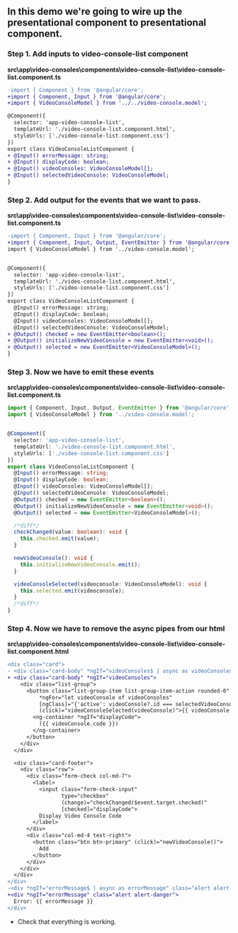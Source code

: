 ## In this demo we're going to wire up the presentational component to presentational component.

### Step 1. Add inputs to video-console-list component

__src\app\video-consoles\components\video-console-list\video-console-list.component.ts__

```diff video-console-list.component.ts
-import { Component } from '@angular/core';
+import { Component, Input } from '@angular/core';
+import { VideoConsoleModel } from '../../video-console.model';

@Component({
  selector: 'app-video-console-list',
  templateUrl: './video-console-list.component.html',
  styleUrls: ['./video-console-list.component.css']
})
export class VideoConsoleListComponent {
+ @Input() errorMessage: string;
+ @Input() displayCode: boolean;
+ @Input() videoConsoles: VideoConsoleModel[];
+ @Input() selectedVideoConsole: VideoConsoleModel;
}

```
### Step 2. Add output for the events that we want to pass.

__src\app\video-consoles\components\video-console-list\video-console-list.component.ts__

```diff video-console-list.componnet.ts
-import { Component, Input } from '@angular/core';
+import { Component, Input, Output, EventEmitter } from '@angular/core';
import { VideoConsoleModel } from '../video-console.model';


@Component({
  selector: 'app-video-console-list',
  templateUrl: './video-console-list.component.html',
  styleUrls: ['./video-console-list.component.css']
})
export class VideoConsoleListComponent {
  @Input() errorMessage: string;
  @Input() displayCode: boolean;
  @Input() videoConsoles: VideoConsoleModel[];
  @Input() selectedVideoConsole: VideoConsoleModel;
+ @Output() checked = new EventEmitter<boolean>();
+ @Output() initializeNewVideoConsole = new EventEmitter<void>();
+ @Output() selected = new EventEmitter<VideoConsoleModel>();
}

```
### Step 3. Now we have to emit these events

__src\app\video-consoles\components\video-console-list\video-console-list.component.ts__

```typescript video-console-list.component.ts
import { Component, Input, Output, EventEmitter } from '@angular/core';
import { VideoConsoleModel } from '../video-console.model';


@Component({
  selector: 'app-video-console-list',
  templateUrl: './video-console-list.component.html',
  styleUrls: ['./video-console-list.component.css']
})
export class VideoConsoleListComponent {
  @Input() errorMessage: string;
  @Input() displayCode: boolean;
  @Input() videoConsoles: VideoConsoleModel[];
  @Input() selectedVideoConsole: VideoConsoleModel;
  @Output() checked = new EventEmitter<boolean>();
  @Output() initializeNewVideoConsole = new EventEmitter<void>();
  @Output() selected = new EventEmitter<VideoConsoleModel>();

  /*diff*/
  checkChanged(value: boolean): void {
    this.checked.emit(value);
  }

  newVideoConsole(): void {
    this.initializeNewVideoConsole.emit();
  }

  videoConsoleSelected(videoconsole: VideoConsoleModel): void {
    this.selected.emit(videoconsole);
  }
  /*diff*/
}

```

### Step 4. Now we have to remove the async pipes from our html

__src\app\video-consoles\components\video-console-list\video-console-list.component.html__

```diff video-console-list.component.html
<div class="card">
- <div class="card-body" *ngIf="videoConsoles$ | async as videoConsoles">
+ <div class="card-body" *ngIf="videoConsoles">
    <div class="list-group">
      <button class="list-group-item list-group-item-action rounded-0"
          *ngFor="let videoConsole of videoConsoles"
          [ngClass]="{'active': videoConsole?.id === selectedVideoConsole?.id}"
          (click)="videoConsoleSelected(videoConsole)">{{ videoConsole.name }}
        <ng-container *ngIf="displayCode">
          ({{ videoConsole.code }})
        </ng-container>
      </button>
    </div>
  </div>

  <div class="card-footer">
    <div class="row">
      <div class="form-check col-md-7">
        <label>
          <input class="form-check-input"
                 type="checkbox"
                 (change)="checkChanged($event.target.checked)"
                 [checked]="displayCode">
          Display Video Console Code
        </label>
      </div>
      <div class="col-md-4 text-right">
        <button class="btn btn-primary" (click)="newVideoConsole()">
          Add
        </button>
      </div>
    </div>
  </div>
</div>
-<div *ngIf="errorMessage$ | async as errorMessage" class="alert alert-danger">
+<div *ngIf="errorMessage" class="alert alert-danger">
  Error: {{ errorMessage }}
</div>

```

* Check that everything is working.
